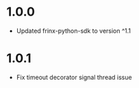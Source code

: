 # 1.0.0
- Updated frinx-python-sdk to version ^1.1

# 1.0.1
- Fix timeout decorator signal thread issue